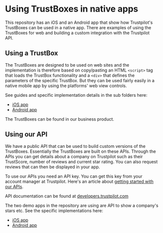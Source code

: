 # Using TrustBoxes in native apps

This repository has an  iOS and an Android app that show how Trustpilot's TrustBoxes can be used in a native app. There are examples of using the TrustBoxes for web and building a custom integration with the Trustpilot API.

## Using a TrustBox

The TrustBoxes are designed to be used on web sites and the implementation is therefore based on copy/pasting an HTML `<script>` tag that loads the TrustBox functionality and a `<div>` that defines the parameters of the specific TrustBox. But they can be used fairly easily in a native mobile app by using the platforms' web view controls.

See guides and specific implementation details in the sub folders here:

- [iOS app](https://github.com/trustpilot/demo-trustbox-nativeapps/tree/master/iOS)
- [Android app](https://github.com/trustpilot/demo-trustbox-nativeapps/tree/master/Android)

The TrustBoxes can be found in our business product.


## Using our API

We have a public API that can be used to build custom versions of the TrustBoxes. Essentially the TrustBoxes are built on these APIs. Through the APIs you can get details about a company on Trustpilot such as their TrustScore, number of reviews and current star rating. You can also request reviews that can then be displayed in your app.

To use our APIs you need an API key. You can get this key from your account manager at Trustpilot. Here's an article about [getting started with our APIs](https://support.trustpilot.com/hc/articles/207309867).

API documentation can be found at [developers.trustpilot.com](https://developers.trustpilot.com/)

The two demo apps in the repository are using are API to show a company's stars etc. See the specific implementations here:

- [iOS app](iOS)
- [Android app](Android)

